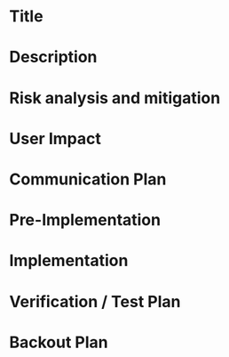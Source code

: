 # Title

# Description

# Risk analysis and mitigation

# User Impact

# Communication Plan

# Pre-Implementation

# Implementation

# Verification / Test Plan

# Backout Plan